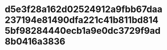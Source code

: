 # d5e3f28a162d02524912a9fbb67daa237194e81490dfa221c41b811bd8145bf98284440ecb1a9e0dc3729f9ad8b0416a3836